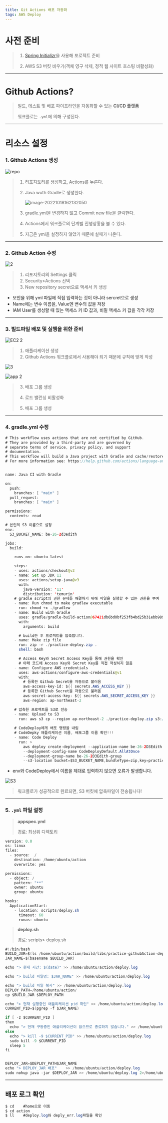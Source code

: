 ```yaml
---
title: Git Actions 배포 자동화
tags: AWS Deploy
---
```




# 사전 준비

> 1. [Spring Initializr](https://start.spring.io/)을 사용해 포로젝트 준비
>
> 2. AWS S3 버킷 비우기(객체 영구 삭제, 정적 웹 사이트 호스팅 비활성화)



---



# Github Actions?

> 빌드, 테스트 및 배포 파이프라인을 자동화할 수 있는 **CI/CD 플랫폼**
>
> 워크플로는 `.yml`에 의해 구성된다.



---



# 리소스 설정



### 1. Github Actions 생성

![repo](https://user-images.githubusercontent.com/102038283/196362770-e2d0112a-c43a-44fc-8878-a1643aeb6adf.png)

> 1) 리포지토리를 생성하고, Actions를 누른다.
>
> 2. Java wuth Gradle로 생성한다.
>
>    
>
>    ![image-20221018162132050](C:\Users\32150944\AppData\Roaming\Typora\typora-user-images\image-20221018162132050.png)
>
> 3. gradle.yml을 변경하지 않고 Commit new file을 클릭한다.
>
> 4. Actions에서 워크플로의 단계별 진행상황을 볼 수 있다.
>
> 5. 지금은 yml을 설정하지 않았기 때문에 실패가 나온다.



---



### 2. Github Action 수정

![2](https://user-images.githubusercontent.com/102038283/196364397-a1def12a-95d0-42fe-98d0-5b426ea95088.png)



> 1. 리포지토리의 Settings 클릭
> 2. Security>Actions 선택
> 3. New repository secret으로 액세서 키 생성



- 보안을 위해 yml 파일에 직접 입력하는 것이 아니라 sercret으로 생성
- Name에는 변수 이름을, Value엔 변수의 값을 저장
- IAM User를 생성할 때 있는 액세스 키 ID 값과, 비밀 액세스 키 값을 각각 저장



---



### 3. 빌드파일 배포 및 실행을 위한 준비

![EC2 2](https://user-images.githubusercontent.com/102038283/196368578-8ee75b2f-b6ce-4960-a907-70be4edf34d6.png)

> 1. 애플리케이션 생성
> 2. Github Actions 워크플로에서 사용해야 되기 때문에 규칙에 맞게 작성



![3](https://user-images.githubusercontent.com/102038283/196370045-b874d75e-d51e-4f95-b251-6cdcf4d6cebc.png)



![app 2](https://user-images.githubusercontent.com/102038283/196370290-a2b4238d-9bf2-4a75-bcf7-00a1c90d25f3.png)



> 3. 배포 그룹 생성
>
> 4. 로드 밸런싱 비활성화
>
> 5. 배포 그룹 생성



---



### 4. gradle.yml 수정

```java
# This workflow uses actions that are not certified by GitHub.
# They are provided by a third-party and are governed by
# separate terms of service, privacy policy, and support
# documentation.
# This workflow will build a Java project with Gradle and cache/restore any dependencies to improve the workflow execution time
# For more information see: https://help.github.com/actions/language-and-framework-guides/building-and-testing-java-with-gradle


name: Java CI with Gradle

on:
  push:
    branches: [ "main" ]
  pull_request:
    branches: [ "main" ]

permissions:
  contents: read

# 본인의 S3 이름으로 설정
env:
  S3_BUCKET_NAME: be-26-2d3edith

jobs:
  build:

    runs-on: ubuntu-latest

    steps:
    - uses: actions/checkout@v3
    - name: Set up JDK 11
      uses: actions/setup-java@v3
      with:
        java-version: '11'
        distribution: 'temurin'
    # gradle script의 권한 문제를 해결하기 위해 파일을 실행할 수 있는 권한을 부여
    - name: Run chmod to make gradlew executable
      run: chmod +x ./gradlew
    - name: Build with Gradle
      uses: gradle/gradle-build-action@67421db6bd0bf253fb4bd25b31ebb98943c375e1
      with:
        arguments: build

      # build한 후 프로젝트를 압축합니다.
    - name: Make zip file
      run: zip -r ./practice-deploy.zip .
      shell: bash

      # Access Key와 Secret Access Key를 통해 권한을 확인
      # 아래 코드에 Access Key와 Secret Key를 직접 작성하지 않음
    - name: Configure AWS credentials
      uses: aws-actions/configure-aws-credentials@v1
      with:
		# 등록한 Github Secret을 자동으로 불러옴
        aws-access-key-id: ${{ secrets.AWS_ACCESS_KEY }} 
		# 등록한 Github Secret을 자동으로 불러옴
        aws-secret-access-key: ${{ secrets.AWS_SECRET_ACCESS_KEY }} 
        aws-region: ap-northeast-2

    # 압축한 프로젝트를 S3로 전송
    - name: Upload to S3
      run: aws s3 cp --region ap-northeast-2 ./practice-deploy.zip s3://$S3_BUCKET_NAME/practice-deploy.zip
        
    # CodeDeploy에게 배포 명령을 내림
    # CodeDepky 애플리케이션 이름, 배포그룹 이름 확인!!!
    - name: Code Deploy
      run: >
        aws deploy create-deployment --application-name be-26-2D3Edith
        --deployment-config-name CodeDeployDefault.AllAtOnce
        --deployment-group-name be-26-2D3Edith-group
        --s3-location bucket=$S3_BUCKET_NAME,bundleType=zip,key=practice-deploy.zip
```



- env와 CodeDeploy에서 이름을 제대로 입력하지 않으면 오류가 발생합니다.



![S3](https://user-images.githubusercontent.com/102038283/196367764-e79d2fc2-1612-4c48-93f2-51d87c8de13a.png)

> 워크플로가 성공적으로 완료되면, S3 버킷에 압축파일이 전송됩니다!



---



### 5. `.yml` 파일 설정



> **appspec.yml**
>
> 경로:  최상위 디렉토리

```java
version: 0.0
os: linux
files:
  - source:  /
    destination: /home/ubuntu/action
    overwrite: yes

permissions:
  - object: /
    pattern: "**"
    owner: ubuntu
    group: ubuntu

hooks:
  ApplicationStart:
    - location: scripts/deploy.sh
      timeout: 60
      runas: ubuntu
```



>  **deploy.sh**
>
> 경로:  scripts> deploy.sh



```java
#!/bin/bash
BUILD_JAR=$(ls /home/ubuntu/action/build/libs/practice-githubAction-deploy-0.0.1-SNAPSHOT.jar)
JAR_NAME=$(basename $BUILD_JAR)

echo "> 현재 시간: $(date)" >> /home/ubuntu/action/deploy.log

echo "> build 파일명: $JAR_NAME" >> /home/ubuntu/action/deploy.log

echo "> build 파일 복사" >> /home/ubuntu/action/deploy.log
DEPLOY_PATH=/home/ubuntu/action/
cp $BUILD_JAR $DEPLOY_PATH

echo "> 현재 실행중인 애플리케이션 pid 확인" >> /home/ubuntu/action/deploy.log
CURRENT_PID=$(pgrep -f $JAR_NAME)

if [ -z $CURRENT_PID ]
then
  echo "> 현재 구동중인 애플리케이션이 없으므로 종료하지 않습니다." >> /home/ubuntu/action/deploy.log
else
  echo "> kill -9 $CURRENT_PID" >> /home/ubuntu/action/deploy.log
  sudo kill -9 $CURRENT_PID
  sleep 5
fi


DEPLOY_JAR=$DEPLOY_PATH$JAR_NAME
echo "> DEPLOY_JAR 배포"    >> /home/ubuntu/action/deploy.log
sudo nohup java -jar $DEPLOY_JAR >> /home/ubuntu/deploy.log 2>/home/ubuntu/action/deploy_err.log &
```



---



## 배포 로그 확인



```java
$ cd	#home으로 이동
$ cd action
$ ll	#deploy.log와 deply_err.log파일을 확인
```



